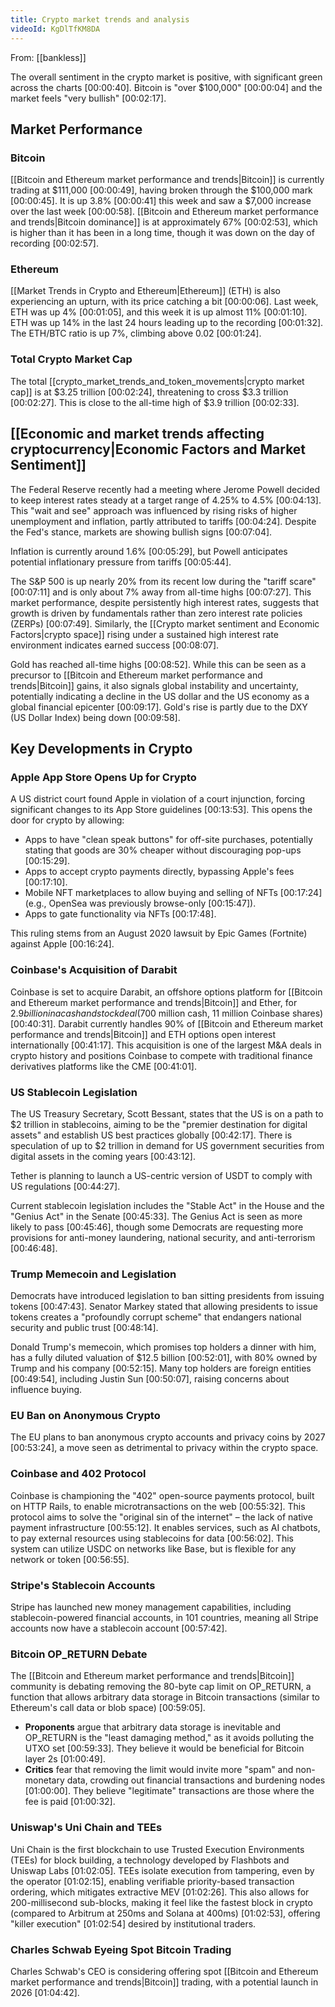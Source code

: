 ```yaml
---
title: Crypto market trends and analysis
videoId: KgDlTfKM8DA
---
```


From: [[bankless]] <br/> 

The overall sentiment in the crypto market is positive, with significant green across the charts <a class="yt-timestamp" data-t="00:00:40">[00:00:40]</a>. Bitcoin is "over $100,000" <a class="yt-timestamp" data-t="00:00:04">[00:00:04]</a> and the market feels "very bullish" <a class="yt-timestamp" data-t="00:02:17">[00:02:17]</a>.

## Market Performance

### Bitcoin
[[Bitcoin and Ethereum market performance and trends|Bitcoin]] is currently trading at $111,000 <a class="yt-timestamp" data-t="00:00:49">[00:00:49]</a>, having broken through the $100,000 mark <a class="yt-timestamp" data-t="00:00:45">[00:00:45]</a>. It is up 3.8% <a class="yt-timestamp" data-t="00:00:41">[00:00:41]</a> this week and saw a $7,000 increase over the last week <a class="yt-timestamp" data-t="00:00:58">[00:00:58]</a>. [[Bitcoin and Ethereum market performance and trends|Bitcoin dominance]] is at approximately 67% <a class="yt-timestamp" data-t="00:02:53">[00:02:53]</a>, which is higher than it has been in a long time, though it was down on the day of recording <a class="yt-timestamp" data-t="00:02:57">[00:02:57]</a>.

### Ethereum
[[Market Trends in Crypto and Ethereum|Ethereum]] (ETH) is also experiencing an upturn, with its price catching a bit <a class="yt-timestamp" data-t="00:00:06">[00:00:06]</a>. Last week, ETH was up 4% <a class="yt-timestamp" data-t="00:01:05">[00:01:05]</a>, and this week it is up almost 11% <a class="yt-timestamp" data-t="00:01:10">[00:01:10]</a>. ETH was up 14% in the last 24 hours leading up to the recording <a class="yt-timestamp" data-t="00:01:32">[00:01:32]</a>. The ETH/BTC ratio is up 7%, climbing above 0.02 <a class="yt-timestamp" data-t="00:01:24">[00:01:24]</a>.

### Total Crypto Market Cap
The total [[crypto_market_trends_and_token_movements|crypto market cap]] is at $3.25 trillion <a class="yt-timestamp" data-t="00:02:24">[00:02:24]</a>, threatening to cross $3.3 trillion <a class="yt-timestamp" data-t="00:02:27">[00:02:27]</a>. This is close to the all-time high of $3.9 trillion <a class="yt-timestamp" data-t="00:02:33">[00:02:33]</a>.

## [[Economic and market trends affecting cryptocurrency|Economic Factors and Market Sentiment]]

The Federal Reserve recently had a meeting where Jerome Powell decided to keep interest rates steady at a target range of 4.25% to 4.5% <a class="yt-timestamp" data-t="00:04:13">[00:04:13]</a>. This "wait and see" approach was influenced by rising risks of higher unemployment and inflation, partly attributed to tariffs <a class="yt-timestamp" data-t="00:04:24">[00:04:24]</a>. Despite the Fed's stance, markets are showing bullish signs <a class="yt-timestamp" data-t="00:07:04">[00:07:04]</a>.

Inflation is currently around 1.6% <a class="yt-timestamp" data-t="00:05:29">[00:05:29]</a>, but Powell anticipates potential inflationary pressure from tariffs <a class="yt-timestamp" data-t="00:05:44">[00:05:44]</a>.

The S&P 500 is up nearly 20% from its recent low during the "tariff scare" <a class="yt-timestamp" data-t="00:07:11">[00:07:11]</a> and is only about 7% away from all-time highs <a class="yt-timestamp" data-t="00:07:27">[00:07:27]</a>. This market performance, despite persistently high interest rates, suggests that growth is driven by fundamentals rather than zero interest rate policies (ZERPs) <a class="yt-timestamp" data-t="00:07:49">[00:07:49]</a>. Similarly, the [[Crypto market sentiment and Economic Factors|crypto space]] rising under a sustained high interest rate environment indicates earned success <a class="yt-timestamp" data-t="00:08:07">[00:08:07]</a>.

Gold has reached all-time highs <a class="yt-timestamp" data-t="00:08:52">[00:08:52]</a>. While this can be seen as a precursor to [[Bitcoin and Ethereum market performance and trends|Bitcoin]] gains, it also signals global instability and uncertainty, potentially indicating a decline in the US dollar and the US economy as a global financial epicenter <a class="yt-timestamp" data-t="00:09:17">[00:09:17]</a>. Gold's rise is partly due to the DXY (US Dollar Index) being down <a class="yt-timestamp" data-t="00:09:58">[00:09:58]</a>.

## Key Developments in Crypto

### Apple App Store Opens Up for Crypto
A US district court found Apple in violation of a court injunction, forcing significant changes to its App Store guidelines <a class="yt-timestamp" data-t="00:13:53">[00:13:53]</a>. This opens the door for crypto by allowing:
*   Apps to have "clean speak buttons" for off-site purchases, potentially stating that goods are 30% cheaper without discouraging pop-ups <a class="yt-timestamp" data-t="00:15:29">[00:15:29]</a>.
*   Apps to accept crypto payments directly, bypassing Apple's fees <a class="yt-timestamp" data-t="00:17:10">[00:17:10]</a>.
*   Mobile NFT marketplaces to allow buying and selling of NFTs <a class="yt-timestamp" data-t="00:17:24">[00:17:24]</a> (e.g., OpenSea was previously browse-only <a class="yt-timestamp" data-t="00:15:47">[00:15:47]</a>).
*   Apps to gate functionality via NFTs <a class="yt-timestamp" data-t="00:17:48">[00:17:48]</a>.

This ruling stems from an August 2020 lawsuit by Epic Games (Fortnite) against Apple <a class="yt-timestamp" data-t="00:16:24">[00:16:24]</a>.

### Coinbase's Acquisition of Darabit
Coinbase is set to acquire Darabit, an offshore options platform for [[Bitcoin and Ethereum market performance and trends|Bitcoin]] and Ether, for $2.9 billion in a cash and stock deal ($700 million cash, 11 million Coinbase shares) <a class="yt-timestamp" data-t="00:40:31">[00:40:31]</a>. Darabit currently handles 90% of [[Bitcoin and Ethereum market performance and trends|Bitcoin]] and ETH options open interest internationally <a class="yt-timestamp" data-t="00:41:17">[00:41:17]</a>. This acquisition is one of the largest M&A deals in crypto history and positions Coinbase to compete with traditional finance derivatives platforms like the CME <a class="yt-timestamp" data-t="00:41:01">[00:41:01]</a>.

### US Stablecoin Legislation
The US Treasury Secretary, Scott Bessant, states that the US is on a path to $2 trillion in stablecoins, aiming to be the "premier destination for digital assets" and establish US best practices globally <a class="yt-timestamp" data-t="00:42:17">[00:42:17]</a>. There is speculation of up to $2 trillion in demand for US government securities from digital assets in the coming years <a class="yt-timestamp" data-t="00:43:12">[00:43:12]</a>.

Tether is planning to launch a US-centric version of USDT to comply with US regulations <a class="yt-timestamp" data-t="00:44:27">[00:44:27]</a>.

Current stablecoin legislation includes the "Stable Act" in the House and the "Genius Act" in the Senate <a class="yt-timestamp" data-t="00:45:33">[00:45:33]</a>. The Genius Act is seen as more likely to pass <a class="yt-timestamp" data-t="00:45:46">[00:45:46]</a>, though some Democrats are requesting more provisions for anti-money laundering, national security, and anti-terrorism <a class="yt-timestamp" data-t="00:46:48">[00:46:48]</a>.

### Trump Memecoin and Legislation
Democrats have introduced legislation to ban sitting presidents from issuing tokens <a class="yt-timestamp" data-t="00:47:43">[00:47:43]</a>. Senator Markey stated that allowing presidents to issue tokens creates a "profoundly corrupt scheme" that endangers national security and public trust <a class="yt-timestamp" data-t="00:48:14">[00:48:14]</a>.

Donald Trump's memecoin, which promises top holders a dinner with him, has a fully diluted valuation of $12.5 billion <a class="yt-timestamp" data-t="00:52:01">[00:52:01]</a>, with 80% owned by Trump and his company <a class="yt-timestamp" data-t="00:52:15">[00:52:15]</a>. Many top holders are foreign entities <a class="yt-timestamp" data-t="00:49:54">[00:49:54]</a>, including Justin Sun <a class="yt-timestamp" data-t="00:50:07">[00:50:07]</a>, raising concerns about influence buying.

### EU Ban on Anonymous Crypto
The EU plans to ban anonymous crypto accounts and privacy coins by 2027 <a class="yt-timestamp" data-t="00:53:24">[00:53:24]</a>, a move seen as detrimental to privacy within the crypto space.

### Coinbase and 402 Protocol
Coinbase is championing the "402" open-source payments protocol, built on HTTP Rails, to enable microtransactions on the web <a class="yt-timestamp" data-t="00:55:32">[00:55:32]</a>. This protocol aims to solve the "original sin of the internet" – the lack of native payment infrastructure <a class="yt-timestamp" data-t="00:55:12">[00:55:12]</a>. It enables services, such as AI chatbots, to pay external resources using stablecoins for data <a class="yt-timestamp" data-t="00:56:02">[00:56:02]</a>. This system can utilize USDC on networks like Base, but is flexible for any network or token <a class="yt-timestamp" data-t="00:56:55">[00:56:55]</a>.

### Stripe's Stablecoin Accounts
Stripe has launched new money management capabilities, including stablecoin-powered financial accounts, in 101 countries, meaning all Stripe accounts now have a stablecoin account <a class="yt-timestamp" data-t="00:57:42">[00:57:42]</a>.

### Bitcoin OP_RETURN Debate
The [[Bitcoin and Ethereum market performance and trends|Bitcoin]] community is debating removing the 80-byte cap limit on OP_RETURN, a function that allows arbitrary data storage in Bitcoin transactions (similar to Ethereum's call data or blob space) <a class="yt-timestamp" data-t="00:59:05">[00:59:05]</a>.
*   **Proponents** argue that arbitrary data storage is inevitable and OP_RETURN is the "least damaging method," as it avoids polluting the UTXO set <a class="yt-timestamp" data-t="00:59:33">[00:59:33]</a>. They believe it would be beneficial for Bitcoin layer 2s <a class="yt-timestamp" data-t="01:00:49">[01:00:49]</a>.
*   **Critics** fear that removing the limit would invite more "spam" and non-monetary data, crowding out financial transactions and burdening nodes <a class="yt-timestamp" data-t="01:00:00">[01:00:00]</a>. They believe "legitimate" transactions are those where the fee is paid <a class="yt-timestamp" data-t="01:00:32">[01:00:32]</a>.

### Uniswap's Uni Chain and TEEs
Uni Chain is the first blockchain to use Trusted Execution Environments (TEEs) for block building, a technology developed by Flashbots and Uniswap Labs <a class="yt-timestamp" data-t="01:02:05">[01:02:05]</a>. TEEs isolate execution from tampering, even by the operator <a class="yt-timestamp" data-t="01:02:15">[01:02:15]</a>, enabling verifiable priority-based transaction ordering, which mitigates extractive MEV <a class="yt-timestamp" data-t="01:02:26">[01:02:26]</a>. This also allows for 200-millisecond sub-blocks, making it feel like the fastest block in crypto (compared to Arbitrum at 250ms and Solana at 400ms) <a class="yt-timestamp" data-t="01:02:53">[01:02:53]</a>, offering "killer execution" <a class="yt-timestamp" data-t="01:02:54">[01:02:54]</a> desired by institutional traders.

### Charles Schwab Eyeing Spot Bitcoin Trading
Charles Schwab's CEO is considering offering spot [[Bitcoin and Ethereum market performance and trends|Bitcoin]] trading, with a potential launch in 2026 <a class="yt-timestamp" data-t="01:04:42">[01:04:42]</a>.